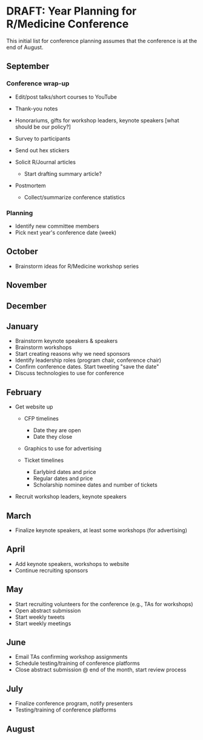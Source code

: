 # DRAFT: Year Planning for R/Medicine Conference

This initial list for conference planning assumes that the conference is at the end of August.

## September

### Conference wrap-up

-   Edit/post talks/short courses to YouTube
-   Thank-you notes
-   Honorariums, gifts for workshop leaders, keynote speakers [what should be our policy?]
-   Survey to participants
-   Send out hex stickers
-   Solicit R/Journal articles
    -   Start drafting summary article?

-   Postmortem
    -   Collect/summarize conference statistics

### Planning

-   Identify new committee members
-   Pick next year's conference date (week)

## October

-   Brainstorm ideas for R/Medicine workshop series

## November

## December

## January

-   Brainstorm keynote speakers & speakers
-   Brainstorm workshops
-   Start creating reasons why we need sponsors
-   Identify leadership roles (program chair, conference chair)
-   Confirm conference dates. Start tweeting "save the date"
-   Discuss technologies to use for conference

## February

-   Get website up
    -   CFP timelines
        -   Date they are open
        -   Date they close

    -   Graphics to use for advertising
    -   Ticket timelines
        -   Earlybird dates and price
        -   Regular dates and price
        -   Scholarship nominee dates and number of tickets

-   Recruit workshop leaders, keynote speakers

## March

-   Finalize keynote speakers, at least some workshops (for advertising)

## April

-   Add keynote speakers, workshops to website
-   Continue recruiting sponsors

## May

-   Start recruiting volunteers for the conference (e.g., TAs for workshops)
-   Open abstract submission
-   Start weekly tweets
-   Start weekly meetings

## June

-   Email TAs confirming workshop assignments
-   Schedule testing/training of conference platforms
-   Close abstract submission @ end of the month, start review process 

## July

-   Finalize conference program, notify presenters
-   Testing/training of conference platforms

## August
